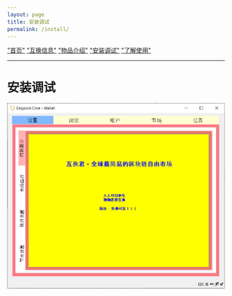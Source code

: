 ```yaml
---
layout: page
title: 安装调试
permalink: /install/
---
```


["首页"](https://ubarterchain.github.io/) ["互换信息"](/info/)  ["物品介绍"](/list/)   ["安装调试"](/install/)   ["了解使用"](/learn/) 

---
# 安装调试 #

<div class='fig figcenter fighighlight'>
  <img src='/11.png'>
</div>
